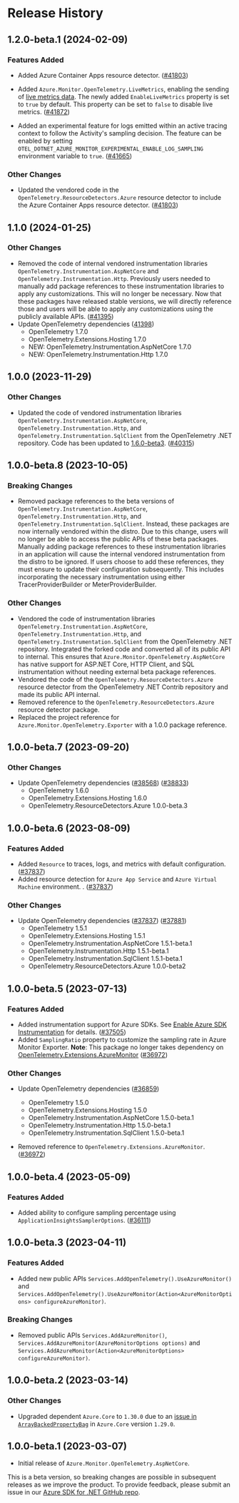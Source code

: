 # Release History

## 1.2.0-beta.1 (2024-02-09)

### Features Added

* Added Azure Container Apps resource detector.
  ([#41803](https://github.com/Azure/azure-sdk-for-net/pull/41803))

* Added `Azure.Monitor.OpenTelemetry.LiveMetrics`, enabling the sending of [live
  metrics
  data](https://learn.microsoft.com/azure/azure-monitor/app/live-stream).
  The newly added `EnableLiveMetrics` property is set to `true` by default. This
  property can be set to `false` to disable live metrics.
  ([#41872](https://github.com/Azure/azure-sdk-for-net/pull/41872))

- Added an experimental feature for logs emitted within an active tracing
  context to follow the Activity's sampling decision. The feature can be enabled
  by setting `OTEL_DOTNET_AZURE_MONITOR_EXPERIMENTAL_ENABLE_LOG_SAMPLING`
  environment variable to `true`.
  ([#41665](https://github.com/Azure/azure-sdk-for-net/pull/41665))

### Other Changes

* Updated the vendored code in the `OpenTelemetry.ResourceDetectors.Azure`
  resource detector to include the Azure Container Apps resource detector.
  ([#41803](https://github.com/Azure/azure-sdk-for-net/pull/41803))

## 1.1.0 (2024-01-25)

### Other Changes

- Removed the code of internal vendored instrumentation libraries `OpenTelemetry.Instrumentation.AspNetCore` and `OpenTelemetry.Instrumentation.Http`.
  Previously users needed to manually add package references to these instrumentation libraries to apply any customizations. This will no longer be necessary.
  Now that these packages have released stable versions, we will directly reference those and users will be able to apply any customizations using the publicly available APIs.
  ([#41395](https://github.com/Azure/azure-sdk-for-net/pull/41395))
- Update OpenTelemetry dependencies
  ([41398](https://github.com/Azure/azure-sdk-for-net/pull/41398))
  - OpenTelemetry 1.7.0
  - OpenTelemetry.Extensions.Hosting 1.7.0
  - NEW: OpenTelemetry.Instrumentation.AspNetCore 1.7.0
  - NEW: OpenTelemetry.Instrumentation.Http 1.7.0

## 1.0.0 (2023-11-29)

### Other Changes

- Updated the code of vendored instrumentation libraries `OpenTelemetry.Instrumentation.AspNetCore`, `OpenTelemetry.Instrumentation.Http`, and `OpenTelemetry.Instrumentation.SqlClient` from the OpenTelemetry .NET repository.
  Code has been updated to [1.6.0-beta3](https://github.com/open-telemetry/opentelemetry-dotnet/tree/1.6.0-beta.3).
  ([#40315](https://github.com/Azure/azure-sdk-for-net/pull/40315))

## 1.0.0-beta.8 (2023-10-05)

### Breaking Changes

- Removed package references to the beta versions of `OpenTelemetry.Instrumentation.AspNetCore`, `OpenTelemetry.Instrumentation.Http`, and `OpenTelemetry.Instrumentation.SqlClient`.
  Instead, these packages are now internally vendored within the distro.
  Due to this change, users will no longer be able to access the public APIs of these beta packages.
  Manually adding package references to these instrumentation libraries in an application will cause the internal vendored instrumentation from the distro to be ignored.
  If users choose to add these references, they must ensure to update their configuration subsequently. This includes incorporating the necessary instrumentation using either TracerProviderBuilder or MeterProviderBuilder.

### Other Changes

- Vendored the code of instrumentation libraries `OpenTelemetry.Instrumentation.AspNetCore`, `OpenTelemetry.Instrumentation.Http`, and `OpenTelemetry.Instrumentation.SqlClient` from the OpenTelemetry .NET repository.
  Integrated the forked code and converted all of its public API to internal.
  This ensures that `Azure.Monitor.OpenTelemetry.AspNetCore` has native support for ASP.NET Core, HTTP Client, and SQL instrumentation without needing external beta package references.
- Vendored the code of the `OpenTelemetry.ResourceDetectors.Azure` resource detector from the OpenTelemetry .NET Contrib repository and made its public API internal.
- Removed reference to the `OpenTelemetry.ResourceDetectors.Azure` resource detector package.
- Replaced the project reference for `Azure.Monitor.OpenTelemetry.Exporter` with a 1.0.0 package reference.

## 1.0.0-beta.7 (2023-09-20)

### Other Changes

* Update OpenTelemetry dependencies
  ([#38568](https://github.com/Azure/azure-sdk-for-net/pull/38568))
  ([#38833](https://github.com/Azure/azure-sdk-for-net/pull/38833))
  - OpenTelemetry 1.6.0
  - OpenTelemetry.Extensions.Hosting 1.6.0
  - OpenTelemetry.ResourceDetectors.Azure 1.0.0-beta.3

## 1.0.0-beta.6 (2023-08-09)

### Features Added

* Added `Resource` to traces, logs, and metrics with default configuration.
  ([#37837](https://github.com/Azure/azure-sdk-for-net/pull/37837))
* Added resource detection for `Azure App Service` and `Azure Virtual Machine` environment. .
  ([#37837](https://github.com/Azure/azure-sdk-for-net/pull/37837))

### Other Changes

* Update OpenTelemetry dependencies
  ([#37837](https://github.com/Azure/azure-sdk-for-net/pull/37837))
  ([#37881](https://github.com/Azure/azure-sdk-for-net/pull/37881))
  - OpenTelemetry 1.5.1
  - OpenTelemetry.Extensions.Hosting 1.5.1
  - OpenTelemetry.Instrumentation.AspNetCore 1.5.1-beta.1
  - OpenTelemetry.Instrumentation.Http 1.5.1-beta.1
  - OpenTelemetry.Instrumentation.SqlClient 1.5.1-beta.1
  - OpenTelemetry.ResourceDetectors.Azure 1.0.0-beta2

## 1.0.0-beta.5 (2023-07-13)

### Features Added

* Added instrumentation support for Azure SDKs.
  See [Enable Azure SDK Instrumentation](https://github.com/Azure/azure-sdk-for-net/blob/main/sdk/monitor/Azure.Monitor.OpenTelemetry.AspNetCore/README.md#enable-azure-sdk-instrumentation) for details.
  ([#37505](https://github.com/Azure/azure-sdk-for-net/pull/37505))
* Added `SamplingRatio` property to customize the sampling rate in Azure Monitor Exporter. **Note**: This package no longer takes dependency on [OpenTelemetry.Extensions.AzureMonitor](https://www.nuget.org/packages/OpenTelemetry.Extensions.AzureMonitor)
  ([#36972](https://github.com/Azure/azure-sdk-for-net/pull/36972))

### Other Changes

* Update OpenTelemetry dependencies
  ([#36859](https://github.com/Azure/azure-sdk-for-net/pull/36859))
  - OpenTelemetry 1.5.0
  - OpenTelemetry.Extensions.Hosting 1.5.0
  - OpenTelemetry.Instrumentation.AspNetCore 1.5.0-beta.1
  - OpenTelemetry.Instrumentation.Http 1.5.0-beta.1
  - OpenTelemetry.Instrumentation.SqlClient 1.5.0-beta.1

* Removed reference to `OpenTelemetry.Extensions.AzureMonitor`.
  ([#36972](https://github.com/Azure/azure-sdk-for-net/pull/36972))

## 1.0.0-beta.4 (2023-05-09)

### Features Added

* Added ability to configure sampling percentage using `ApplicationInsightsSamplerOptions`.
([#36111](https://github.com/Azure/azure-sdk-for-net/pull/3611))

## 1.0.0-beta.3 (2023-04-11)

### Features Added

* Added new public APIs `Services.AddOpenTelemetry().UseAzureMonitor()` and `Services.AddOpenTelemetry().UseAzureMonitor(Action<AzureMonitorOptions> configureAzureMonitor)`.

### Breaking Changes

* Removed public APIs `Services.AddAzureMonitor()`, `Services.AddAzureMonitor(AzureMonitorOptions options)` and `Services.AddAzureMonitor(Action<AzureMonitorOptions> configureAzureMonitor)`.

## 1.0.0-beta.2 (2023-03-14)

### Other Changes

* Upgraded dependent `Azure.Core` to `1.30.0` due to an [issue in `ArrayBackedPropertyBag`](https://github.com/Azure/azure-sdk-for-net/pull/34800) in `Azure.Core` version `1.29.0`.

## 1.0.0-beta.1 (2023-03-07)

* Initial release of `Azure.Monitor.OpenTelemetry.AspNetCore`.

This is a beta version, so breaking changes are possible in subsequent releases as we improve the product. To provide feedback, please submit an issue in our [Azure SDK for .NET GitHub repo](https://github.com/Azure/azure-sdk-for-net/issues).

